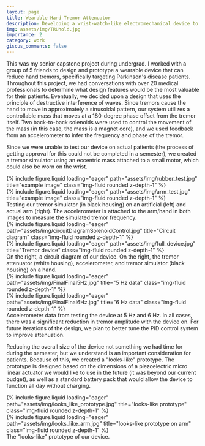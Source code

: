 ```yaml
---
layout: page
title: Wearable Hand Tremor Attenuator
description: Developing a wrist-watch-like electromechanical device to actively reduce hand tremors.
img: assets/img/TRUhold.jpg
importance: 2
category: work
giscus_comments: false
---
```


This was my senior capstone project during undergrad. I worked with a group of 5 friends to design and prototype a wearable device that can reduce hand tremors, specifically targeting Parkinson's disease patients. Throughout this project, we had conversations with over 20 medical professionals to determine what design features would be the most valuable for their patients. Eventually, we decided upon a design that uses the principle of destructive interference of waves. Since tremors cause the hand to move in approximately a sinusoidal pattern, our system utilizes a controllable mass that moves at a 180-degree phase offset from the tremor itself. Two back-to-back solenoids were used to control the movement of the mass (in this case, the mass is a magnet core), and we used feedback from an accelerometer to infer the frequency and phase of the tremor.

Since we were unable to test our device on actual patients (the process of getting approval for this could not be completed in a semester), we created a tremor simulator using an eccentric mass attached to a small motor, which could also be worn on the wrist. 

<div class="row">
    <div class="col-sm mt-3 mt-md-0">
        {% include figure.liquid loading="eager" path="assets/img/rubber_test.jpg" title="example image" class="img-fluid rounded z-depth-1" %}
    </div>
    <div class="col-sm mt-3 mt-md-0">
        {% include figure.liquid loading="eager" path="assets/img/arm_test.jpg" title="example image" class="img-fluid rounded z-depth-1" %}
    </div>
</div>
<div class="caption">
    Testing our tremor simulator (in black housing) on an artificial (left) and actual arm (right). The accelerometer is attached to the arm/hand in both images to measure the simulated tremor frequency.
</div>

<div class="row">
    <div class="col-sm-8 mt-3 mt-md-0">
        {% include figure.liquid loading="eager" path="assets/img/circuitDiagramSolenoidControl.jpg" title="Circuit diagram" class="img-fluid rounded z-depth-1" %}
    </div>
    <div class="col-sm-4 mt-3 mt-md-0">
        {% include figure.liquid loading="eager" path="assets/img/full_device.jpg" title="Tremor device" class="img-fluid rounded z-depth-1" %}
    </div>
</div>
<div class="caption">
    On the right, a circuit diagram of our device. On the right, the tremor attenuator (white housing), accelerometer, and tremor simulator (black housing) on a hand. 
</div>

<div class="row">
    <div class="col-sm mt-3 mt-md-0">
        {% include figure.liquid loading="eager" path="assets/img/FinalFinal5Hz.jpg" title="5 Hz data" class="img-fluid rounded z-depth-1" %}
    </div>
    <div class="col-sm mt-3 mt-md-0">
        {% include figure.liquid loading="eager" path="assets/img/FinalFinal6Hz.jpg" title="6 Hz data" class="img-fluid rounded z-depth-1" %}
    </div>
</div>
<div class="caption">
    Accelerometer data from testing the device at 5 Hz and 6 Hz. In all cases, there was a significant reduction in tremor amplitude with the device on. For future iterations of the design, we plan to better tune the PID control system to improve attenuation.
</div>


Reducing the overall size of the device not something we had time for during the semester, but we understand is an important consideration for patients. Because of this, we created a "looks-like" prototype. The prototype is designed based on the dimensions of a piezoelectric micro linear actuator we would like to use in the future (it was beyond our current budget), as well as a standard battery pack that would allow the device to function all day without charging. 

<div class="row">
    <div class="col-sm mt-3 mt-md-0">
        {% include figure.liquid loading="eager" path="assets/img/looks_like_prototype.jpg" title="looks-like prototype" class="img-fluid rounded z-depth-1" %}
    </div>
    <div class="col-sm mt-3 mt-md-0">
        {% include figure.liquid loading="eager" path="assets/img/looks_like_arm.jpg" title="looks-like prototype on arm" class="img-fluid rounded z-depth-1" %}
    </div>
</div>
<div class="caption">
    The "looks-like" prototype of our device.
</div>

